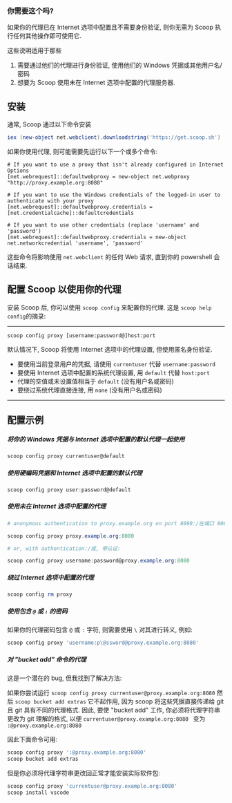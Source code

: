 ### 你需要这个吗?

如果你的代理已在 Internet 选项中配置且不需要身份验证, 则你无需为 Scoop 执行任何其他操作即可使用它.

这些说明适用于那些

1. 需要通过他们的代理进行身份验证, 使用他们的 Windows 凭据或其他用户名/密码
2. 想要为 Scoop 使用未在 Internet 选项中配置的代理服务器.

## 安装

通常, Scoop 通过以下命令安装

```powershell
iex (new-object net.webclient).downloadstring('https://get.scoop.sh')
```

如果你使用代理, 则可能需要先运行以下一个或多个命令:

```
# If you want to use a proxy that isn't already configured in Internet Options
[net.webrequest]::defaultwebproxy = new-object net.webproxy "http://proxy.example.org:8080"

# If you want to use the Windows credentials of the logged-in user to authenticate with your proxy
[net.webrequest]::defaultwebproxy.credentials = [net.credentialcache]::defaultcredentials

# If you want to use other credentials (replace 'username' and 'password')
[net.webrequest]::defaultwebproxy.credentials = new-object net.networkcredential 'username', 'password'
```

这些命令将影响使用 `net.webclient` 的任何 Web 请求, 直到你的 powershell 会话结束.

## 配置 Scoop 以使用你的代理

安装 Scoop 后, 你可以使用 `scoop config` 来配置你的代理. 这是 `scoop help config`的摘录:

---
`scoop config proxy [username:password@]host:port`

默认情况下, Scoop 将使用 Internet 选项中的代理设置, 但使用匿名身份验证.

* 要使用当前登录用户的凭据, 请使用 `currentuser` 代替 `username:password`
* 要使用 Internet 选项中配置的系统代理设置, 用 `default` 代替 `host:port`
* 代理的空值或未设置值相当于 `default` (没有用户名或密码)
* 要绕过系统代理直接连接, 用 `none` (没有用户名或密码)

---

## 配置示例

##### 将你的 Windows 凭据与 Internet 选项中配置的默认代理一起使用

```powershell
scoop config proxy currentuser@default
```

##### 使用硬编码凭据和 Internet 选项中配置的默认代理

```powershell
scoop config proxy user:password@default
```

##### 使用未在 Internet 选项中配置的代理

```powershell
# anonymous authentication to proxy.example.org on port 8080:/在端口 8080 上对 proxy.example.org 进行匿名身份验证:

scoop config proxy proxy.example.org:8080

# or, with authentication:/或, 带认证:

scoop config proxy username:password@proxy.example.org:8080
```

##### 绕过 Internet 选项中配置的代理

```powershell
scoop config rm proxy
```

##### 使用包含 `@` 或 `:` 的密码

如果你的代理密码包含 `@` 或 `:` 字符, 则需要使用 `\` 对其进行转义, 例如:

```powershell
scoop config proxy 'username:p\@ssword@proxy.example.org:8080'
```

##### 对 "bucket add" 命令的代理

这是一个潜在的 bug, 但我找到了解决方法:

如果你尝试运行 `scoop config proxy currentuser@proxy.example.org:8080` 然后 `scoop bucket add extras` 它不起作用, 因为 scoop 将这些凭据直接传递给 git 且 git 具有不同的代理格式. 因此, 要使 "bucket add" 工作, 你必须将代理字符串更改为 git 理解的格式, 以便 `currentuser@proxy.example.org:8080 ` 变为 `:@proxy.example.org:8080 `

因此下面命令可用:

```powershell
scoop config proxy ':@proxy.example.org:8080'
scoop bucket add extras
```

但是你必须将代理字符串更改回正常才能安装实际软件包:

```powershell
scoop config proxy 'currentuser@proxy.example.org:8080'
scoop install vscode
```
